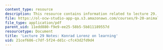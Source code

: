 ```yaml
---
content_type: resource
description: This resource contains information related to lecture 29.
file: https://ol-ocw-studio-app-qa.s3.amazonaws.com/courses/9-20-animal-behavior-fall-2013/21cef686c7df5f24dd1ccfc43d2fd9d4_MIT9_20F13_Lec29.pdf
file_type: application/pdf
parent_uid: 11edd880-f9e9-ee25-58b5-5b811189557d
resourcetype: Document
title: 'Lecture 29 Notes: Konrad Lorenz on learning'
uid: 21cef686-c7df-5f24-dd1c-cfc43d2fd9d4
---
```

